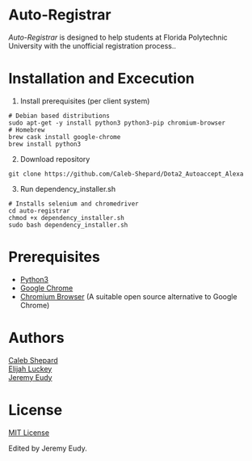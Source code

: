 # Auto-Registrar
*Auto-Registrar* is designed to help students at Florida Polytechnic University with the unofficial registration process.. <br />

# Installation and Excecution
1) Install prerequisites (per client system)
```
# Debian based distributions
sudo apt-get -y install python3 python3-pip chromium-browser
# Homebrew
brew cask install google-chrome
brew install python3
```
2) Download repository
```
git clone https://github.com/Caleb-Shepard/Dota2_Autoaccept_Alexa
```
3) Run dependency_installer.sh
```
# Installs selenium and chromedriver
cd auto-registrar
chmod +x dependency_installer.sh
sudo bash dependency_installer.sh
```

# Prerequisites
* [Python3](https://www.python.org/downloads/) <br />
* [Google Chrome](https://www.python.org/downloads/) <br />
* [Chromium Browser](https://download-chromium.appspot.com/) (A suitable open source alternative to Google Chrome) <br />

# Authors
[Caleb Shepard](https://github.com/Caleb-Shepard) <br />
[Elijah Luckey](https://github.com/Luckey-Elijah) <br />
[Jeremy Eudy](https://github.com/JeremyEudy)

# License
[MIT License](LICENSE)

Edited by Jeremy Eudy.
